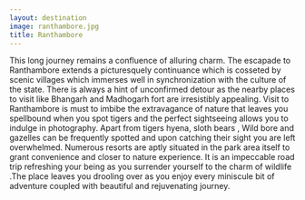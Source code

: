 ```yaml
---
layout: destination
image: ranthambore.jpg
title: Ranthambore
---
```

This long journey remains a confluence of alluring charm. The escapade to Ranthambore extends a picturesquely continuance which is cosseted by scenic villages which immerses well in synchronization with the culture of the state. There is always a hint of unconfirmed detour as the nearby places to visit like Bhangarh and Madhogarh fort are irresistibly appealing. Visit to Ranthambore is must to imbibe the extravagance of nature that leaves you spellbound when you spot tigers and the perfect sightseeing allows you to indulge in photography. Apart from tigers  hyena, sloth bears , Wild bore and gazelles can be frequently spotted and upon catching their sight you are left overwhelmed. Numerous resorts are aptly situated in the park area itself to grant convenience and closer to nature experience. It is an impeccable road trip refreshing your being as you surrender yourself to the charm of wildlife .The place leaves you drooling over as you enjoy every miniscule bit of adventure coupled with beautiful and rejuvenating journey.